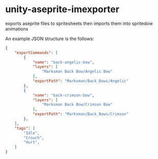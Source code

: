 # unity-aseprite-imexporter
exports aseprite files to spritesheets then imports them into spritedow animations

An example JSON structure is the follows:
```json
{
    "exportCommands": [
        {
            "name": "back-angelic-bow",
            "layers": [
                "Marksman Back Bow/Angelic Bow"
            ],
            "exportPath": "Marksman/Back_Bows/Angelic"
        },
        {
            "name": "back-crimson-bow",
            "layers": [
                "Marksman Back Bow/Crimson Bow"
            ],
            "exportPath": "Marksman/Back_Bows/Crimson"
        },
    ],
    "tags": [
        "Idle",
        "Crouch",
        "Hurt",
    ]
}
```